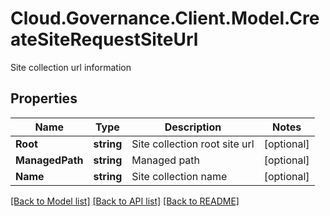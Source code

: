 # Cloud.Governance.Client.Model.CreateSiteRequestSiteUrl
Site collection url information
## Properties

Name | Type | Description | Notes
------------ | ------------- | ------------- | -------------
**Root** | **string** | Site collection root site url | [optional] 
**ManagedPath** | **string** | Managed path | [optional] 
**Name** | **string** | Site collection name | [optional] 

[[Back to Model list]](../README.md#documentation-for-models) [[Back to API list]](../README.md#documentation-for-api-endpoints) [[Back to README]](../README.md)

